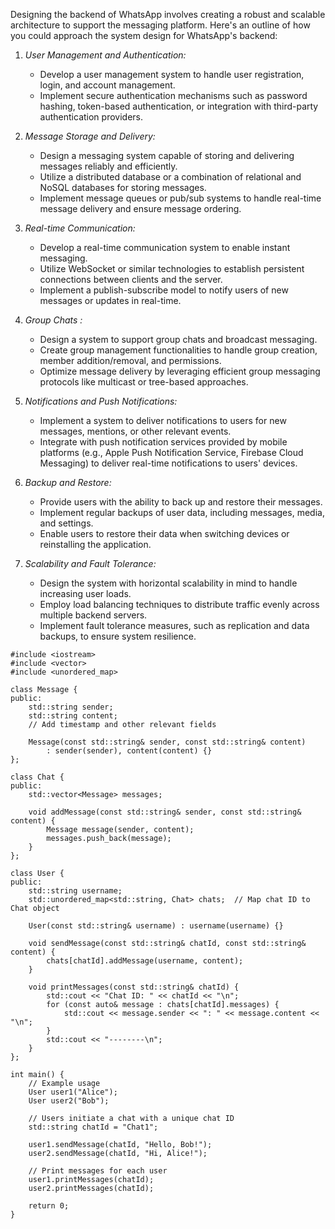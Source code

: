 Designing the backend of WhatsApp involves creating a robust and scalable architecture to support the messaging platform. Here's an outline of how you could approach the system design for WhatsApp's backend:

1. *User Management and Authentication:*
   - Develop a user management system to handle user registration, login, and account management.
   - Implement secure authentication mechanisms such as password hashing, token-based authentication, or integration with third-party authentication providers.

2. *Message Storage and Delivery:*
   - Design a messaging system capable of storing and delivering messages reliably and efficiently.
   - Utilize a distributed database or a combination of relational and NoSQL databases for storing messages.
   - Implement message queues or pub/sub systems to handle real-time message delivery and ensure message ordering.


3. *Real-time Communication:*
   - Develop a real-time communication system to enable instant messaging.
   - Utilize WebSocket or similar technologies to establish persistent connections between clients and the server.
   - Implement a publish-subscribe model to notify users of new messages or updates in real-time.

4. *Group Chats :*
   - Design a system to support group chats and broadcast messaging.
   - Create group management functionalities to handle group creation, member addition/removal, and permissions.
   - Optimize message delivery by leveraging efficient group messaging protocols like multicast or tree-based approaches.


5. *Notifications and Push Notifications:*
   - Implement a system to deliver notifications to users for new messages, mentions, or other relevant events.
   - Integrate with push notification services provided by mobile platforms (e.g., Apple Push Notification Service, Firebase Cloud Messaging) to deliver real-time notifications to users' devices.



6. *Backup and Restore:*
   - Provide users with the ability to back up and restore their messages.
   - Implement regular backups of user data, including messages, media, and settings.
   - Enable users to restore their data when switching devices or reinstalling the application.

7. *Scalability and Fault Tolerance:*
    - Design the system with horizontal scalability in mind to handle increasing user loads.
    - Employ load balancing techniques to distribute traffic evenly across multiple backend servers.
    - Implement fault tolerance measures, such as replication and data backups, to ensure system resilience.

```
#include <iostream>
#include <vector>
#include <unordered_map>

class Message {
public:
    std::string sender;
    std::string content;
    // Add timestamp and other relevant fields

    Message(const std::string& sender, const std::string& content)
        : sender(sender), content(content) {}
};

class Chat {
public:
    std::vector<Message> messages;

    void addMessage(const std::string& sender, const std::string& content) {
        Message message(sender, content);
        messages.push_back(message);
    }
};

class User {
public:
    std::string username;
    std::unordered_map<std::string, Chat> chats;  // Map chat ID to Chat object

    User(const std::string& username) : username(username) {}

    void sendMessage(const std::string& chatId, const std::string& content) {
        chats[chatId].addMessage(username, content);
    }

    void printMessages(const std::string& chatId) {
        std::cout << "Chat ID: " << chatId << "\n";
        for (const auto& message : chats[chatId].messages) {
            std::cout << message.sender << ": " << message.content << "\n";
        }
        std::cout << "--------\n";
    }
};

int main() {
    // Example usage
    User user1("Alice");
    User user2("Bob");

    // Users initiate a chat with a unique chat ID
    std::string chatId = "Chat1";

    user1.sendMessage(chatId, "Hello, Bob!");
    user2.sendMessage(chatId, "Hi, Alice!");

    // Print messages for each user
    user1.printMessages(chatId);
    user2.printMessages(chatId);

    return 0;
}
```